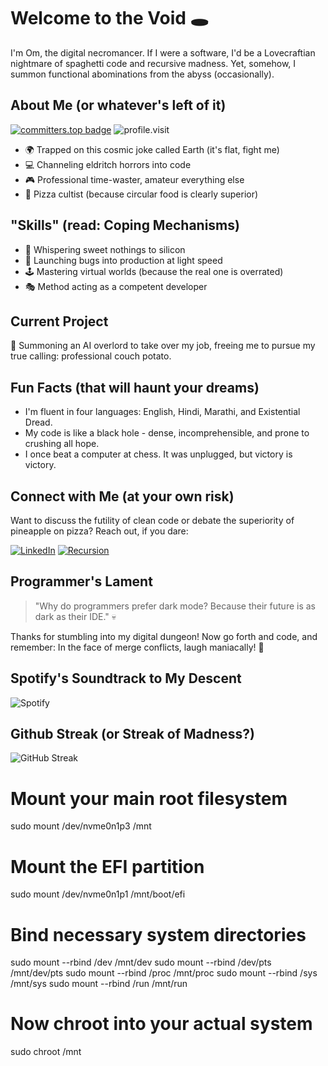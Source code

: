 # Welcome to the Void 🕳️

I'm Om, the digital necromancer. If I were a software, I'd be a Lovecraftian nightmare of spaghetti code and recursive madness. Yet, somehow, I summon functional abominations from the abyss (occasionally).

## About Me (or whatever's left of it)
[![committers.top badge](https://user-badge.committers.top/india/omsandippatil.svg)](https://user-badge.committers.top/india/omsandippatil)
![profile.visit](https://komarev.com/ghpvc/?username=omsandippatil&style=flat-square)

- 🌍 Trapped on this cosmic joke called Earth (it's flat, fight me)
- 💻 Channeling eldritch horrors into code
- 🎮 Professional time-waster, amateur everything else
- 🍕 Pizza cultist (because circular food is clearly superior)

## "Skills" (read: Coping Mechanisms)
- 💬 Whispering sweet nothings to silicon
- 🚀 Launching bugs into production at light speed
- 🕹️ Mastering virtual worlds (because the real one is overrated)
- 🎭 Method acting as a competent developer

## Current Project
🤖 Summoning an AI overlord to take over my job, freeing me to pursue my true calling: professional couch potato.

## Fun Facts (that will haunt your dreams)
- I'm fluent in four languages: English, Hindi, Marathi, and Existential Dread.
- My code is like a black hole - dense, incomprehensible, and prone to crushing all hope.
- I once beat a computer at chess. It was unplugged, but victory is victory.

## Connect with Me (at your own risk)
Want to discuss the futility of clean code or debate the superiority of pineapple on pizza? Reach out, if you dare:

[![LinkedIn](https://img.shields.io/badge/-LinkedIn-blue?style=flat&logo=linkedin)](https://www.linkedin.com/in/omsandeeppatil)
[![Recursion](https://img.shields.io/badge/-Website-brightgreen?style=flat&logo=firefox)](https://github.com/omsandippatil)

## Programmer's Lament
> "Why do programmers prefer dark mode? Because their future is as dark as their IDE." 💀

Thanks for stumbling into my digital dungeon! Now go forth and code, and remember: In the face of merge conflicts, laugh maniacally! 🦇

## Spotify's Soundtrack to My Descent
![Spotify](https://spotify-recently-played-readme.vercel.app/api?user=31uw53f5454epgmtenldpssnng4a&width=1000)

## Github Streak (or Streak of Madness?)
![GitHub Streak](https://streak-stats.demolab.com?user=omsandippatil&theme=merko&hide_border=true&card_width=950)






# Mount your main root filesystem
sudo mount /dev/nvme0n1p3 /mnt

# Mount the EFI partition
sudo mount /dev/nvme0n1p1 /mnt/boot/efi

# Bind necessary system directories
sudo mount --rbind /dev /mnt/dev
sudo mount --rbind /dev/pts /mnt/dev/pts
sudo mount --rbind /proc /mnt/proc
sudo mount --rbind /sys /mnt/sys
sudo mount --rbind /run /mnt/run

# Now chroot into your actual system
sudo chroot /mnt
